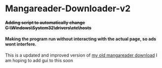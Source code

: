 # Mangareader-Downloader-v2

#### ~~Adding script to automatically change C:\Windows\System32\drivers\etc\hosts~~
#### Making the program run without interacting with the actual page, so ads wont interfere.

This is a updated and improved version of [my old mangareader download](https://github.com/1s0n/Mangareader.to-downloader)
I am hoping to add gui to this soon

